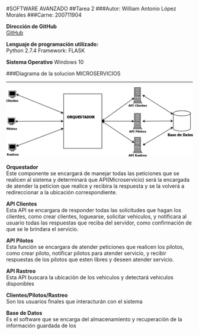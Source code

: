 #SOFTWARE AVANZADO
##Tarea 2
###Autor: William Antonio López Morales
###Carne: 200711904


**Dirección de GitHub**  
[GitHub](https://github.com/WilliamLopez5/SA_Tarea2_200711904/tree/master "GitHub")

**Lenguaje de programación utilizado:**  
Python 2.7.4       Framework: FLASK



**Sistema Operativo**
Windows 10


###Diagrama de la solucion MICROSERVICIOS
***
![Diagrama](img/d1.png "Diagrama")

**Orquestador**  
Este componente se encargará de manejar todas las peticiones que se realicen al sistema y determinará que API(Microservicio) será la encargada de atender la peticion que realice y recibira la respuesta y se la volverá a redireccionar a la ubicación correspondiente.

**API Clientes**  
Esta API se encargara de responder todas las solicitudes que hagan los clientes, como crear clientes, loguearse, solicitar vehiculos, y notificara al usuario todas las respuestas que reciba del servidor, como confirmación de que se le brindara el servicio.

**API Pilotos**  
Esta función se encargara de atender peticiones que realicen los pilotos, como crear piloto, notificar pilotos para atender servicio, y recibir respuestas de los pilotos que esten libres y deseen atender servicio.

**API Rastreo**  
Esta API buscara la ubicación de los vehiculos y detectará vehiculos disponibles

**Clientes/Pilotos/Rastreo**  
Son los usuarios finales que interacturán con el sistema

**Base de Datos**  
Es el software que se encarga del almacenamiento y recuperación de la información guardada de los 
